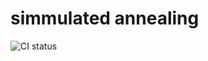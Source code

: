 # simmulated annealing
![CI status](https://github.com/dziulek/simmulated_annealing/actions/workflows/c-cpp.yml/badge.svg)
